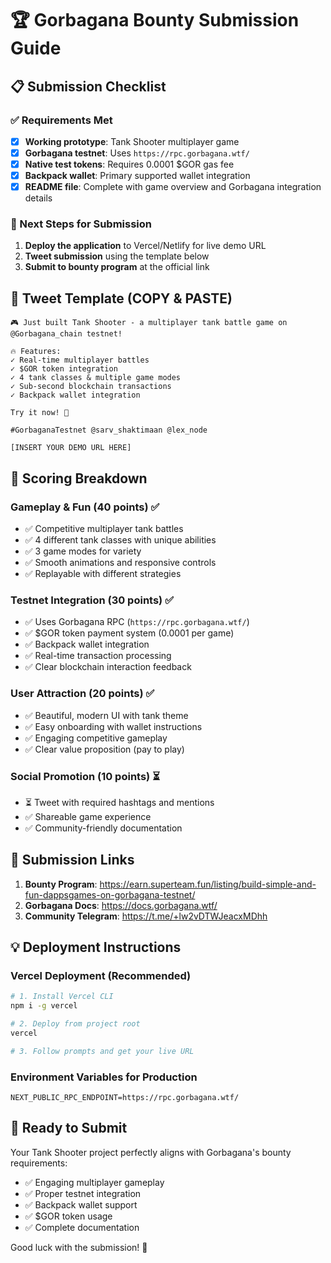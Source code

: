 # 🏆 Gorbagana Bounty Submission Guide

## 📋 Submission Checklist

### ✅ Requirements Met

- [x] **Working prototype**: Tank Shooter multiplayer game
- [x] **Gorbagana testnet**: Uses `https://rpc.gorbagana.wtf/`
- [x] **Native test tokens**: Requires 0.0001 $GOR gas fee
- [x] **Backpack wallet**: Primary supported wallet integration
- [x] **README file**: Complete with game overview and Gorbagana integration details

### 🚀 Next Steps for Submission

1. **Deploy the application** to Vercel/Netlify for live demo URL
2. **Tweet submission** using the template below
3. **Submit to bounty program** at the official link

## 📱 Tweet Template (COPY & PASTE)

```
🎮 Just built Tank Shooter - a multiplayer tank battle game on @Gorbagana_chain testnet! 

🔥 Features:
✓ Real-time multiplayer battles
✓ $GOR token integration  
✓ 4 tank classes & multiple game modes
✓ Sub-second blockchain transactions
✓ Backpack wallet integration

Try it now! 🚀

#GorbaganaTestnet @sarv_shaktimaan @lex_node

[INSERT YOUR DEMO URL HERE]
```

## 🎯 Scoring Breakdown

### Gameplay & Fun (40 points) ✅

- ✅ Competitive multiplayer tank battles
- ✅ 4 different tank classes with unique abilities
- ✅ 3 game modes for variety
- ✅ Smooth animations and responsive controls
- ✅ Replayable with different strategies

### Testnet Integration (30 points) ✅

- ✅ Uses Gorbagana RPC (`https://rpc.gorbagana.wtf/`)
- ✅ $GOR token payment system (0.0001 per game)
- ✅ Backpack wallet integration
- ✅ Real-time transaction processing
- ✅ Clear blockchain interaction feedback

### User Attraction (20 points) ✅

- ✅ Beautiful, modern UI with tank theme
- ✅ Easy onboarding with wallet instructions
- ✅ Engaging competitive gameplay
- ✅ Clear value proposition (pay to play)

### Social Promotion (10 points) ⏳

- ⏳ Tweet with required hashtags and mentions
- ✅ Shareable game experience
- ✅ Community-friendly documentation

## 🔗 Submission Links

1. **Bounty Program**: <https://earn.superteam.fun/listing/build-simple-and-fun-dappsgames-on-gorbagana-testnet/>
2. **Gorbagana Docs**: <https://docs.gorbagana.wtf/>
3. **Community Telegram**: <https://t.me/+lw2vDTWJeacxMDhh>

## 💡 Deployment Instructions

### Vercel Deployment (Recommended)

```bash
# 1. Install Vercel CLI
npm i -g vercel

# 2. Deploy from project root
vercel

# 3. Follow prompts and get your live URL
```

### Environment Variables for Production

```
NEXT_PUBLIC_RPC_ENDPOINT=https://rpc.gorbagana.wtf/
```

## 🎉 Ready to Submit

Your Tank Shooter project perfectly aligns with Gorbagana's bounty requirements:

- ✅ Engaging multiplayer gameplay
- ✅ Proper testnet integration
- ✅ Backpack wallet support
- ✅ $GOR token usage
- ✅ Complete documentation

Good luck with the submission! 🚀
